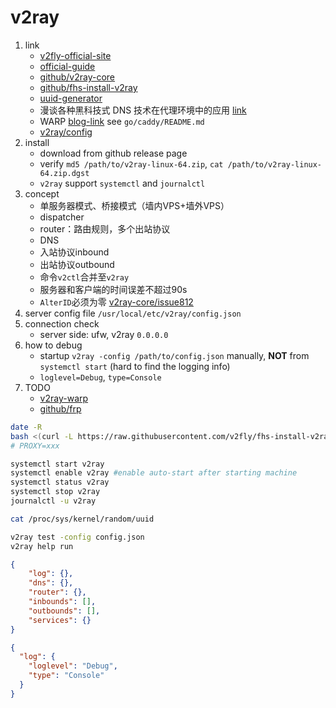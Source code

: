 # v2ray

1. link
   * [v2fly-official-site](https://www.v2fly.org/)
   * [official-guide](https://guide.v2fly.org/)
   * [github/v2ray-core](https://github.com/v2fly/v2ray-core)
   * [github/fhs-install-v2ray](https://github.com/v2fly/fhs-install-v2ray)
   * [uuid-generator](https://www.uuidgenerator.net/)
   * 漫谈各种黑科技式 DNS 技术在代理环境中的应用 [link](https://tachyondevel.medium.com/%E6%BC%AB%E8%B0%88%E5%90%84%E7%A7%8D%E9%BB%91%E7%A7%91%E6%8A%80%E5%BC%8F-dns-%E6%8A%80%E6%9C%AF%E5%9C%A8%E4%BB%A3%E7%90%86%E7%8E%AF%E5%A2%83%E4%B8%AD%E7%9A%84%E5%BA%94%E7%94%A8-62c50e58cbd0)
   * WARP [blog-link](https://chirpset.com/t/topic/463) see `go/caddy/README.md`
   * [v2ray/config](https://www.v2fly.org/config/overview.html)
2. install
   * download from github release page
   * verify `md5 /path/to/v2ray-linux-64.zip`, `cat /path/to/v2ray-linux-64.zip.dgst`
   * `v2ray` support `systemctl` and `journalctl`
3. concept
   * 单服务器模式、桥接模式（墙内VPS+墙外VPS）
   * dispatcher
   * router：路由规则，多个出站协议
   * DNS
   * 入站协议inbound
   * 出站协议outbound
   * 命令`v2ctl`合并至`v2ray`
   * 服务器和客户端的时间误差不超过90s
   * `AlterID`必须为零 [v2ray-core/issue812](https://github.com/233boy/v2ray/issues/812)
4. server config file `/usr/local/etc/v2ray/config.json`
5. connection check
   * server side: ufw, v2ray `0.0.0.0`
6. how to debug
   * startup `v2ray -config /path/to/config.json` manually, **NOT** from `systemctl start` (hard to find the logging info)
   * `loglevel=Debug`, `type=Console`
7. TODO
   * [v2ray-warp](https://www.4spaces.org/3750.html)
   * [github/frp](https://github.com/fatedier/frp#example-usage)

```bash
date -R
bash <(curl -L https://raw.githubusercontent.com/v2fly/fhs-install-v2ray/master/install-release.sh)
# PROXY=xxx

systemctl start v2ray
systemctl enable v2ray #enable auto-start after starting machine
systemctl status v2ray
systemctl stop v2ray
journalctl -u v2ray

cat /proc/sys/kernel/random/uuid

v2ray test -config config.json
v2ray help run
```

```json
{
    "log": {},
    "dns": {},
    "router": {},
    "inbounds": [],
    "outbounds": [],
    "services": {}
}
```

```json
{
  "log": {
    "loglevel": "Debug",
    "type": "Console"
  }
}
```
